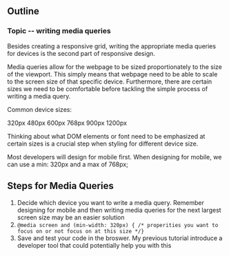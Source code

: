 ## Outline

### Topic -- writing media queries

Besides creating a responsive grid, writing the appropriate media queries for devices is the second part of responsive design. 

Media queries allow for the webpage to be sized proportionately to the size of the viewport. This simply means that webpage need to be able to scale to the screen size of that specific device. Furthermore, there are certain sizes we need to be comfortable before tackling the simple process of writing a media query. 

Common device sizes: 

320px
480px
600px
768px
900px
1200px


Thinking about what DOM elements or font need to be emphasized at certain sizes is a crucial step when styling for different device size.

Most developers will design for mobile first. When designing for mobile, we can use a min: 320px and a max of 768px; 

## Steps for Media Queries 

1. Decide which device you want to write a media query. Remember designing for mobile and then writing media queries for the next largest screen size may be an easier solution
2. `@media screen and (min-width: 320px) { /* properities you want to focus on or not focus on at this size */}`
3. Save and test your code in the broswer. My previous tutorial introduce a developer tool that could potentially help you with this
